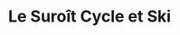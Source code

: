 ---
title: "Le Suroît Cycle et Ski"
url: /vaudreuil-dorion/le-suroit-cycle-et-ski/
shop: Fahrrad
---